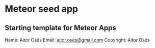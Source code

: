 # Meteor seed app

## Starting template for Meteor Apps

Name: Aitor Osés
Email: aitor.oses@gmail.com
Copyright: Aitor Osés
